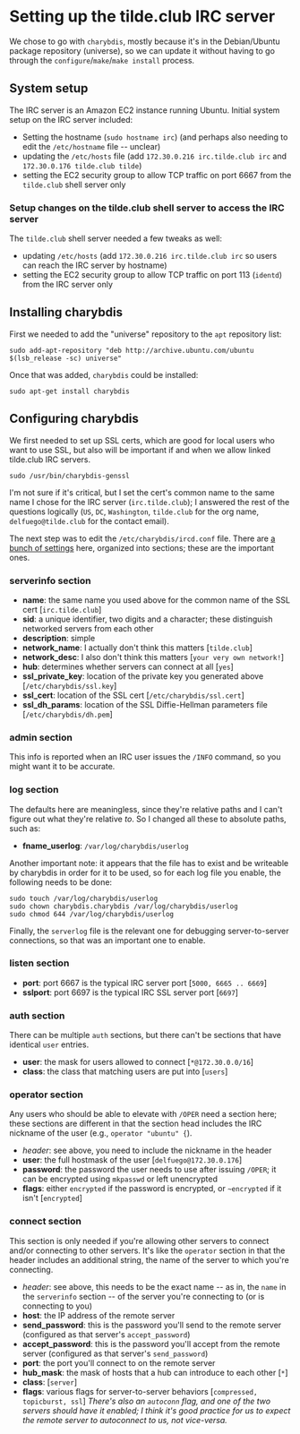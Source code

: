 # Setting up the tilde.club IRC server

We chose to go with `charybdis`, mostly because it's in the Debian/Ubuntu package repository (universe), so we can update it without having to go through the `configure`/`make`/`make install` process.

## System setup

The IRC server is an Amazon EC2 instance running Ubuntu. Initial system setup on the IRC server included:

* Setting the hostname (`sudo hostname irc`) (and perhaps also needing to edit the `/etc/hostname` file -- unclear)
* updating the `/etc/hosts` file (add `172.30.0.216 irc.tilde.club irc` and `172.30.0.176 tilde.club tilde`)
* setting the EC2 security group to allow TCP traffic on port 6667 from the `tilde.club` shell server only

### Setup changes on the tilde.club shell server to access the IRC server

The `tilde.club` shell server needed a few tweaks as well:

* updating `/etc/hosts` (add `172.30.0.216 irc.tilde.club irc` so users can reach the IRC server by hostname)
* setting the EC2 security group to allow TCP traffic on port 113 (`identd`) from the IRC server only

## Installing charybdis

First we needed to add the "universe" repository to the `apt` repository list:

```
sudo add-apt-repository "deb http://archive.ubuntu.com/ubuntu $(lsb_release -sc) universe"
```

Once that was added, `charybdis` could be installed:

```
sudo apt-get install charybdis
```

## Configuring charybdis

We first needed to set up SSL certs, which are good for local users who want to use SSL, but also will be important if and when we allow linked tilde.club IRC servers.

```
sudo /usr/bin/charybdis-genssl
```

I'm not sure if it's critical, but I set the cert's common name to the same name I chose for the IRC server (`irc.tilde.club`); I answered the rest of the questions logically (`US`, `DC`, `Washington`, `tilde.club` for the org name, `delfuego@tilde.club` for the contact email).

The next step was to edit the `/etc/charybdis/ircd.conf` file. There are [a bunch of settings](http://www.stack.nl/~jilles/irc/charybdis-oper-guide/index.htm) here, organized into sections; these are the important ones.

### serverinfo section

* **name**: the same name you used above for the common name of the SSL cert [`irc.tilde.club`]
* **sid**: a unique identifier, two digits and a character; these distinguish networked servers from each other
* **description**: simple
* **network_name**: I actually don't think this matters [`tilde.club`]
* **network_desc**: I also don't think this matters [`your very own network!`]
* **hub**: determines whether servers can connect at all [`yes`]
* **ssl_private_key**: location of the private key you generated above [`/etc/charybdis/ssl.key`]
* **ssl_cert**: location of the SSL cert [`/etc/charybdis/ssl.cert`]
* **ssl_dh_params**: location of the SSL Diffie-Hellman parameters file [`/etc/charybdis/dh.pem`]

### admin section

This info is reported when an IRC user issues the `/INFO` command, so you might want it to be accurate.

### log section

The defaults here are meaningless, since they're relative paths and I can't figure out what they're relative *to*. So I changed all these to absolute paths, such as:

* **fname_userlog**: `/var/log/charybdis/userlog`

Another important note: it appears that the file has to exist and be writeable by charybdis in order for it to be used, so for each log file you enable, the following needs to be done:

```
sudo touch /var/log/charybdis/userlog
sudo chown charybdis.charybdis /var/log/charybdis/userlog
sudo chmod 644 /var/log/charybdis/userlog
```

Finally, the `serverlog` file is the relevant one for debugging server-to-server connections, so that was an important one to enable.

### listen section

* **port**: port 6667 is the typical IRC server port [`5000, 6665 .. 6669`]
* **sslport**: port 6697 is the typical IRC SSL server port [`6697`]

### auth section

There can be multiple `auth` sections, but there can't be sections that have identical `user` entries.

* **user**: the mask for users allowed to connect [`*@172.30.0.0/16`]
* **class**: the class that matching users are put into [`users`]

### operator section

Any users who should be able to elevate with `/OPER` need a section here; these sections are different in that the section head includes the IRC nickname of the user (e.g., `operator "ubuntu" {`).

* *header*: see above, you need to include the nickname in the header
* **user**: the full hostmask of the user [`delfuego@172.30.0.176`]
* **password**: the password the user needs to use after issuing `/OPER`; it can be encrypted using `mkpasswd` or left unencrypted
* **flags**: either `encrypted` if the password is encrypted, or `~encrypted` if it isn't [`encrypted`]

### connect section

This section is only needed if you're allowing other servers to connect and/or connecting to other servers. It's like the `operator` section in that the header includes an additional string, the name of the server to which you're connecting.

* *header*: see above, this needs to be the exact name -- as in, the `name` in the `serverinfo` section -- of the server you're connecting to (or is connecting to you)
* **host**: the IP address of the remote server
* **send_password**: this is the password you'll send to the remote server (configured as that server's `accept_password`)
* **accept_password**: this is the password you'll accept from the remote server (configured as that server's `send_password`)
* **port**: the port you'll connect to on the remote server
* **hub_mask**: the mask of hosts that a hub can introduce to each other [`*`]
* **class**: [`server`]
* **flags**: various flags for server-to-server behaviors [`compressed, topicburst, ssl`] *There's also an `autoconn` flag, and one of the two servers should have it enabled; I think it's good practice for us to expect the remote server to autoconnect to us, not vice-versa.*
